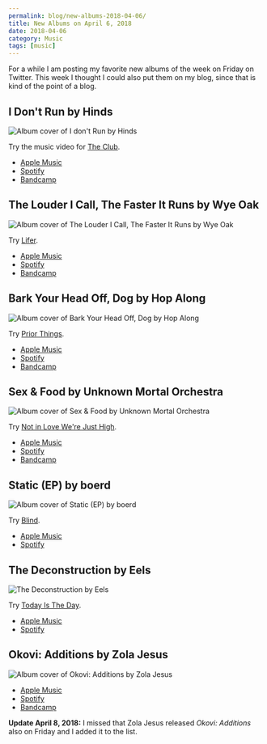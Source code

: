 ```yaml
---
permalink: blog/new-albums-2018-04-06/
title: New Albums on April 6, 2018
date: 2018-04-06
category: Music
tags: [music]
---
```


For a while I am posting my favorite new albums of the week on Friday on Twitter. This week I thought I could also put them on my blog, since that is kind of the point of a blog.

## I Don't Run by Hinds

![Album cover of I don't Run by Hinds](/blog/2018-04-06-new-albums-2018-04-06/hinds-i-dont-run.jpg)

Try the music video for [The Club](https://www.youtube.com/watch?v=3zf9aO2qpn0).

- [Apple Music](https://itunes.apple.com/at/album/i-dont-run/1326887526?l=en)
- [Spotify](https://open.spotify.com/album/5Cx9K3B2kOjSvAC23ADh3X)
- [Bandcamp](https://hinds.bandcamp.com/album/i-dont-run)

## The Louder I Call, The Faster It Runs by Wye Oak

![Album cover of The Louder I Call, The Faster It Runs by Wye Oak](/blog/2018-04-06-new-albums-2018-04-06/wye-oak-the-louder-i-call-the-faster-it-runs.jpg)

Try [Lifer](https://www.youtube.com/watch?v=ojvwB6u30Ks).

- [Apple Music](https://itunes.apple.com/at/album/the-louder-i-call-the-faster-it-runs/1334754325?l=en)
- [Spotify](https://open.spotify.com/album/3lSHd2sapKzXk7XkDac2zg)
- [Bandcamp](https://wyeoak.bandcamp.com/album/the-louder-i-call-the-faster-it-runs)

## Bark Your Head Off, Dog by Hop Along

![Album cover of Bark Your Head Off, Dog by Hop Along](/blog/2018-04-06-new-albums-2018-04-06/hop-along-bark-your-head-off-dog.jpg)

Try [Prior Things](https://www.youtube.com/watch?v=6IbBU4QXxD4).

- [Apple Music](https://itunes.apple.com/at/album/bark-your-head-off-dog/1334804729?l=en)
- [Spotify](https://open.spotify.com/album/7taAuoHvZ4LJzEaB0OzuP3)
- [Bandcamp](https://hopalong.bandcamp.com/album/bark-your-head-off-dog)

## Sex & Food by Unknown Mortal Orchestra

![Album cover of Sex & Food by Unknown Mortal Orchestra](/blog/2018-04-06-new-albums-2018-04-06/unknown-mortal-orchestra-sex-and-food.jpg)

Try [Not in Love We're Just High](https://www.youtube.com/watch?v=uY82vChor2A).

- [Apple Music](https://itunes.apple.com/at/album/sex-food/1334720786?l=en)
- [Spotify](https://open.spotify.com/album/7c2Xfq7aQKzs0KdSI3K7Rc)
- [Bandcamp](https://unknown-mortal-orchestra.bandcamp.com/album/sex-food)

## Static (EP) by boerd

![Album cover of Static (EP) by boerd](/blog/2018-04-06-new-albums-2018-04-06/boerd-static.jpg)

Try [Blind](https://www.youtube.com/watch?v=Qgv4hQ_C9ds).

- [Apple Music](https://itunes.apple.com/at/album/static-ep/1346439734?l=en)
- [Spotify](https://open.spotify.com/album/70fSTPNjTjkQRXALU9kO1W)

## The Deconstruction by Eels

![The Deconstruction by Eels](/blog/2018-04-06-new-albums-2018-04-06/eels-the-deconstruction.jpg)

Try [Today Is The Day](https://www.youtube.com/watch?v=qx3sKPoeOis).

- [Apple Music](https://itunes.apple.com/at/album/the-deconstruction/1330700343?l=en)
- [Spotify](https://open.spotify.com/album/2Vm6H5PPbIIhTWvREsrlTm)

## Okovi: Additions by Zola Jesus

![Album cover of Okovi: Additions by Zola Jesus](/blog/2018-04-06-new-albums-2018-04-06/zola-jesus-okovi-additions.jpg)

- [Apple Music](https://itunes.apple.com/at/album/okovi-additions/1346854452?l=en)
- [Spotify](https://open.spotify.com/album/6gIClbeFY916nkjAnc2cK9)
- [Bandcamp](https://zolajesus.bandcamp.com/album/okovi-additions)

**Update April 8, 2018:** I missed that Zola Jesus released _Okovi: Additions_ also on Friday and I added it to the list.
